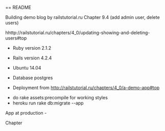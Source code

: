 == README

Building demo blog by railstutorial.ru   Chapter 9.4 (add admin user, delete users)

hhttp://railstutorial.ru/chapters/4_0/updating-showing-and-deleting-users#top

* Ruby version 2.1.2

* Rails version 4.2.4

* Ubuntu 14.04

* Database postgres

* Deployment from http://railstutorial.ru/chapters/4_0/a-demo-app#top


- do rake assets:precompile for working styles
- heroku run rake db:migrate --app


App at production -

Chapter
